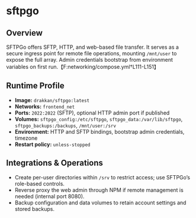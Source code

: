 # sftpgo

## Overview
SFTPGo offers SFTP, HTTP, and web-based file transfer. It serves as a secure ingress point for remote file operations, mounting `/mnt/user` to expose the full array. Admin credentials bootstrap from environment variables on first run.【F:networking/compose.yml†L111-L151】

## Runtime Profile
- **Image:** `drakkan/sftpgo:latest`
- **Networks:** `frontend_net`
- **Ports:** `2022:2022` (SFTP), optional HTTP admin port if published
- **Volumes:** `sftpgo_config:/etc/sftpgo`, `sftpgo_data:/var/lib/sftpgo`, `sftpgo_backups:/backups`, `/mnt/user:/srv`
- **Environment:** HTTP and SFTP bindings, bootstrap admin credentials, timezone
- **Restart policy:** `unless-stopped`

## Integrations & Operations
- Create per-user directories within `/srv` to restrict access; use SFTPGo’s role-based controls.
- Reverse proxy the web admin through NPM if remote management is needed (internal port 8080).
- Backup configuration and data volumes to retain account settings and stored backups.
